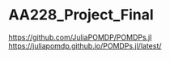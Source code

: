 # AA228_Project_Final

https://github.com/JuliaPOMDP/POMDPs.jl
https://juliapomdp.github.io/POMDPs.jl/latest/
